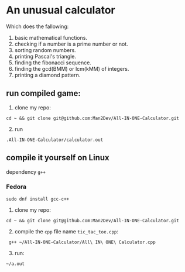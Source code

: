 # An unusual calculator

Which does the fallowing:
1. basic mathematical functions.
2. checking if a number is a prime number or not.
3. sorting random numbers.
4. printing Pascal's triangle.
5. finding the fibonacci sequence.
6. finding the gcd(BMM) or lcm(kMM) of integers.
7. printing a diamond pattern.

## run compiled game:
1. clone my repo:
````
cd ~ && git clone git@github.com:Man2Dev/All-IN-ONE-Calculator.git
````
2. run
````
.All-IN-ONE-Calculator/calculator.out
````

## compile it yourself on Linux
dependency `g++`

### Fedora
````
sudo dnf install gcc-c++
````
1. clone my repo:
````
cd ~ && git clone git@github.com:Man2Dev/All-IN-ONE-Calculator.git
````
2. compile the `cpp` file name `tic_tac_toe.cpp`:
````
 g++ ~/All-IN-ONE-Calculator/All\ IN\ ONE\ Calculator.cpp
````
3. run:
````
~/a.out
````
